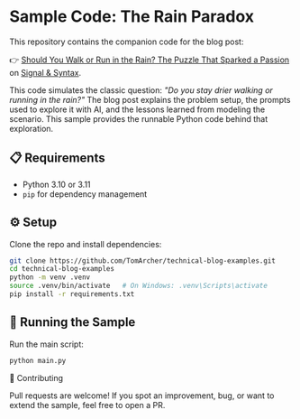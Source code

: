 # Sample Code: The Rain Paradox

This repository contains the companion code for the blog post:

👉 [Should You Walk or Run in the Rain? The Puzzle That Sparked a Passion](https://tomarcher.io/posts/rain-paradox/) on [Signal & Syntax](https://tomarcher.io/).

This code simulates the classic question: *"Do you stay drier walking or running in the rain?"*  The blog post explains the problem setup, the prompts used to explore it with AI, and the lessons learned from modeling the scenario. This sample provides the runnable Python code behind that exploration.

## 📋 Requirements

- Python 3.10 or 3.11
- `pip` for dependency management

## ⚙️ Setup

Clone the repo and install dependencies:

```bash
git clone https://github.com/TomArcher/technical-blog-examples.git
cd technical-blog-examples
python -m venv .venv
source .venv/bin/activate   # On Windows: .venv\Scripts\activate
pip install -r requirements.txt
```

## 🚀 Running the Sample

Run the main script:

```bash
python main.py
```

🤝 Contributing

Pull requests are welcome! If you spot an improvement, bug, or want to extend the sample, feel free to open a PR.
